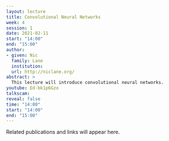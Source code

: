 ```yaml
---
layout: lecture
title: Convolutional Neural Networks
week: 4
session: 1
date: 2021-02-11
start: "14:00"
end: "15:00"
author:
- given: Nic
  family: Lane
  institution: 
  url: http://niclane.org/
abstract: >
  This lecture will introduce convolutional neural networks. 
youtube: Ed-bk1p6Gzo
talkscam:
reveal: false
time: "14:00"
start: "14:00"
end: "15:00"
---
```


Related publications and links will appear here.

